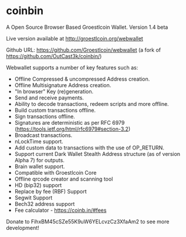 coinbin
=======

A Open Source Browser Based Groestlcoin Wallet. Version 1.4 beta


Live version available at http://groestlcoin.org/webwallet

Github URL: https://github.com/Groestlcoin/webwallet
(a fork of https://github.com/OutCast3k/coinbin/)

Webwallet supports a number of key features such as: 

- Offline Compressed & uncompressed Address creation.
- Offline Multisignature Address creation.
- "In browser" Key (re)generation. 
- Send and receive payments.
- Ability to decode transactions, redeem scripts and more offline.
- Build custom transactions offline.
- Sign transactions offline.
- Signatures are deterministic as per RFC 6979 (https://tools.ietf.org/html/rfc6979#section-3.2)
- Broadcast transactions.
- nLockTime support.
- Add custom data to transactions with the use of OP_RETURN.
- Support current Dark Wallet Stealth Address structure (as of version Alpha 7) for outputs.
- Brain wallet support.
- Compatible with Groestlcoin Core
- Offline qrcode creator and scanning tool
- HD (bip32) support
- Replace by fee (RBF) Support
- Segwit Support
- Bech32 address support
- Fee calculator - https://coinb.in/#fees

Donate to FihxBM45cSZe55K9uW6YELcvzCz3XfaAm2 to see more development!
